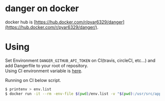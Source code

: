 # danger on docker

docker hub is [https://hub.docker.com/r/pyar6329/danger](https://hub.docker.com/r/pyar6329/danger/).

# Using

Set Environment `DANGER_GITHUB_API_TOKEN` on CI(travis, circleCI, etc...) and add Dangerfile to your root of repository.  
Using CI environment variable is [here](https://github.com/danger/danger/blob/master/lib/danger/ci_source/travis.rb).

Running on CI below script.

```bash
$ printenv > env.list
$ docker run -it --rm -env-file $(pwd)/env.list -v "$(pwd):/usr/src/app" pyar6329/danger:latest
```

